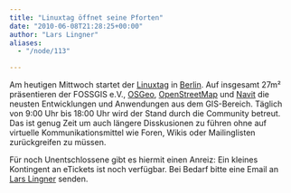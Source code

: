 ```yaml
---
title: "Linuxtag öffnet seine Pforten"
date: "2010-06-08T21:28:25+00:00"
author: "Lars Lingner"
aliases:
  - "/node/113"

---
```


<p>Am heutigen Mittwoch startet der <a href="http://www.linuxtag.org">Linuxtag</a> in <a href="https://www.openstreetmap.org/?mlat=52.50111&amp;mlon=13.27249&amp;lat=52.512&amp;lon=13.361&amp;zoom=11&amp;layers=B000FTF">Berlin</a>. Auf insgesamt 27m&sup2; präsentieren der FOSSGIS e.V., <a href="https://www.osgeo.org">OSGeo</a>, <a href="https://www.openstreetmap.de">OpenStreetMap</a> und <a href="https://www.navit-project.org/">Navit</a> die neusten Entwicklungen und Anwendungen aus dem GIS-Bereich. Täglich von 9:00 Uhr bis 18:00 Uhr wird der Stand durch die Community betreut. Das ist genug Zeit um auch längere Disskusionen zu führen ohne auf virtuelle Kommunikationsmittel wie Foren, Wikis oder Mailinglisten zurückgreifen zu müssen.</p>
<p>Für noch Unentschlossene gibt es hiermit einen Anreiz: Ein kleines Kontingent an eTickets ist noch verfügbar. Bei Bedarf bitte eine Email an <a href="mailto:lars.lingner@fossgis.de?subject=Linuxtag%20fossgis%20eTicket">Lars Lingner</a> senden.</p>
